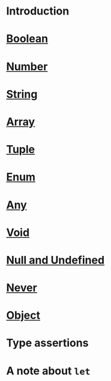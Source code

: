 # Introduction
# [Boolean](Boolean)
# [Number](Number)
# [String](String)
# [Array](Array)
# [Tuple](Tuple)
# [Enum](Enum)
# [Any](Any)
# [Void](Void)
# [Null and Undefined](Null-and-Undefined)
# [Never](Never)
# [Object](Object)
# Type assertions
# A note about `let`